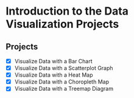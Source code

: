 # Introduction to the Data Visualization Projects

## Projects

- [x] Visualize Data with a Bar Chart
- [X] Visualize Data with a Scatterplot Graph
- [X] Visualize Data with a Heat Map
- [X] Visualize Data with a Choropleth Map
- [X] Visualize Data with a Treemap Diagram
